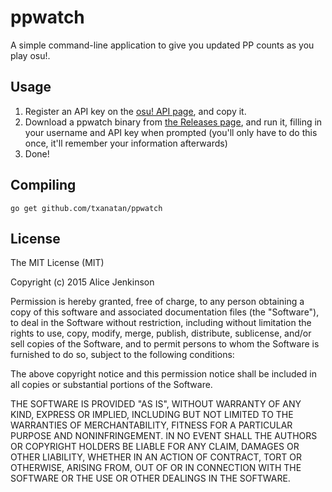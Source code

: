 ppwatch
=======

A simple command-line application to give you updated PP counts as you
play osu!.

Usage
-----

1. Register an API key on the [osu! API page][api], and copy it.
2. Download a ppwatch binary from [the Releases page][releases], and run it,
   filling in your username and API key when prompted (you'll only have to do
   this once, it'll remember your information afterwards)
3. Done!

[api]: https://osu.ppy.sh/p/api
[releases]: https://github.com/txanatan/ppwatch/releases

Compiling
---------

`go get github.com/txanatan/ppwatch`

License
-------

The MIT License (MIT)

Copyright (c) 2015 Alice Jenkinson

Permission is hereby granted, free of charge, to any person obtaining a copy
of this software and associated documentation files (the "Software"), to deal
in the Software without restriction, including without limitation the rights
to use, copy, modify, merge, publish, distribute, sublicense, and/or sell
copies of the Software, and to permit persons to whom the Software is
furnished to do so, subject to the following conditions:

The above copyright notice and this permission notice shall be included in all
copies or substantial portions of the Software.

THE SOFTWARE IS PROVIDED "AS IS", WITHOUT WARRANTY OF ANY KIND, EXPRESS OR
IMPLIED, INCLUDING BUT NOT LIMITED TO THE WARRANTIES OF MERCHANTABILITY,
FITNESS FOR A PARTICULAR PURPOSE AND NONINFRINGEMENT. IN NO EVENT SHALL THE
AUTHORS OR COPYRIGHT HOLDERS BE LIABLE FOR ANY CLAIM, DAMAGES OR OTHER
LIABILITY, WHETHER IN AN ACTION OF CONTRACT, TORT OR OTHERWISE, ARISING FROM,
OUT OF OR IN CONNECTION WITH THE SOFTWARE OR THE USE OR OTHER DEALINGS IN THE
SOFTWARE.
